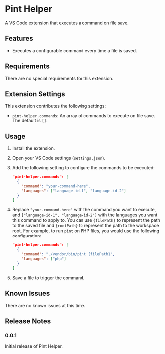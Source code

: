 # Pint Helper

A VS Code extension that executes a command on file save.

## Features

- Executes a configurable command every time a file is saved.

## Requirements

There are no special requirements for this extension.

## Extension Settings

This extension contributes the following settings:

- `pint-helper.commands`: An array of commands to execute on file save. The default is `[]`.

## Usage

1.  Install the extension.
2.  Open your VS Code settings (`settings.json`).
3.  Add the following setting to configure the commands to be executed:

    ```json
    "pint-helper.commands": [
      {
        "command": "your-command-here",
        "languages": ["language-id-1", "language-id-2"]
      }
    ]
    ```

4.  Replace `"your-command-here"` with the command you want to execute, and `["language-id-1", "language-id-2"]` with the languages you want this command to apply to. You can use `{filePath}` to represent the path to the saved file and `{rootPath}` to represent the path to the workspace root. For example, to run `pint` on PHP files, you would use the following configuration:

    ```json
    "pint-helper.commands": [
      {
        "command": "./vendor/bin/pint {filePath}",
        "languages": ["php"]
      }
    ]
    ```

5.  Save a file to trigger the command.

## Known Issues

There are no known issues at this time.

## Release Notes

### 0.0.1

Initial release of Pint Helper.
